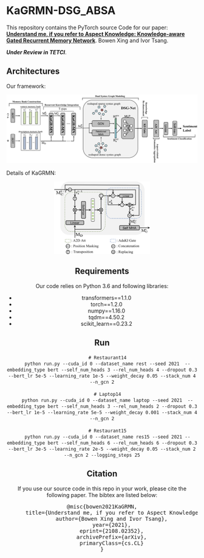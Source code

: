 # KaGRMN-DSG_ABSA
This repository contains the PyTorch source Code for our paper: **[Understand me, if you refer to Aspect Knowledge: Knowledge-aware Gated Recurrent Memory Network](https://arxiv.org/abs/2108.02352)**.
Bowen Xing and Ivor Tsang.

***Under Review in TETCI***.

## Architectures

Our framework:

<img src="imgs/framework.png">

Details of KaGRMN:

<div align = center><img src="imgs/kagrmn.png" width= 50% height = 50%>

## Requirements
Our code relies on Python 3.6 and following libraries:
- transformers==1.1.0
- torch==1.2.0
- numpy==1.16.0
- tqdm==4.50.2
- scikit_learn==0.23.2

## Run 
``` shell script
    # Restaurant14
    python run.py --cuda_id 0 --dataset_name rest --seed 2021  --embedding_type bert --self_num_heads 3 --rel_num_heads 4 --dropout 0.3 --bert_lr 5e-5 --learning_rate 1e-5 --weight_decay 0.05 --stack_num 4 --n_gcn 2
  
    # Laptop14
    python run.py --cuda_id 0 --dataset_name laptop --seed 2021  --embedding_type bert --self_num_heads 3 --rel_num_heads 2 --dropout 0.3 --bert_lr 1e-5 --learning_rate 5e-5 --weight_decay 0.001 --stack_num 4 --n_gcn 2

    # Restaurant15
    python run.py --cuda_id 0 --dataset_name res15 --seed 2021 --embedding_type bert --self_num_heads 6 --rel_num_heads 6 --dropout 0.3 --bert_lr 3e-5 --learning_rate 2e-5 --weight_decay 0.05 --stack_num 2 --n_gcn 2 --logging_steps 25

```

## Citation
If you use our source code in this repo in your work, please cite the following paper. 
The bibtex are listed below:

<pre>
@misc{bowen2021KaGRMN,
      title={Understand me, if you refer to Aspect Knowledge: Knowledge-aware Gated Recurrent Memory Network}, 
      author={Bowen Xing and Ivor Tsang},
      year={2021},
      eprint={2108.02352},
      archivePrefix={arXiv},
      primaryClass={cs.CL}
}
</pre>